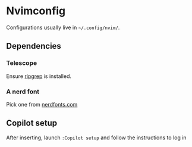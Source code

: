 # Nvimconfig

Configurations usually live in `~/.config/nvim/`.

## Dependencies

### Telescope

Ensure [ripgrep](https://github.com/BurntSushi/ripgrep?tab=readme-ov-file#installation) is installed.

### A nerd font

Pick one from [nerdfonts.com](https://www.nerdfonts.com/font-downloads)

## Copilot setup

After inserting, launch `:Copilot setup` and follow the instructions to log in
